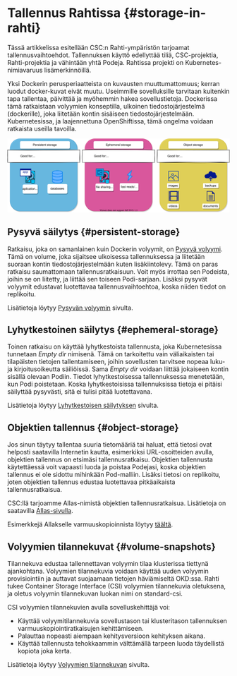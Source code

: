# Tallennus Rahtissa {#storage-in-rahti}

Tässä artikkelissa esitellään CSC:n Rahti-ympäristön tarjoamat tallennusvaihtoehdot. Tallennuksen käyttö edellyttää tiliä, CSC-projektia, Rahti-projektia ja vähintään yhtä Podeja. Rahtissa projekti on Kubernetes-nimiavaruus lisämerkinnöillä.

Yksi Dockerin perusperiaatteista on kuvausten muuttumattomuus; kerran luodut docker-kuvat eivät muutu. Useimmille sovelluksille tarvitaan kuitenkin tapa tallentaa, päivittää ja myöhemmin hakea sovellustietoja. Dockerissa tämä ratkaistaan volyymien konseptilla, ulkoinen tiedostojärjestelmä (dockerille), joka liitetään kontin sisäiseen tiedostojärjestelmään. Kubernetesissa, ja laajennettuna OpenShiftissa, tämä ongelma voidaan ratkaista useilla tavoilla.

![Tallennusvaihtoehdot](../../img/storage-options.drawio.svg)

## Pysyvä säilytys {#persistent-storage}

Ratkaisu, joka on samanlainen kuin Dockerin volyymit, on [Pysyvä volyymi](persistent.md). Tämä on volume, joka sijaitsee ulkoisessa tallennuksessa ja liitetään suoraan kontin tiedostojärjestelmään kuten lisäkiintolevy. Tämä on paras ratkaisu saumattomaan tallennusratkaisuun. Voit myös irrottaa sen Podeista, joihin se on liitetty, ja liittää sen toiseen Podi-sarjaan. Lisäksi pysyvät volyymit edustavat luotettavaa tallennusvaihtoehtoa, koska niiden tiedot on replikoitu.

Lisätietoja löytyy [Pysyvän volyymin](persistent.md) sivulta.

## Lyhytkestoinen säilytys {#ephemeral-storage}

Toinen ratkaisu on käyttää lyhytkestoista tallennusta, joka Kubernetesissa tunnetaan _Empty dir_ nimisenä. Tämä on tarkoitettu vain väliaikaisten tai tilapäisten tietojen tallentamiseen, joihin sovellusten tarvitsee nopeaa luku- ja kirjoitusoikeutta säiliöissä. Sama _Empty dir_ voidaan liittää jokaiseen kontin sisällä olevaan Podiin. Tiedot lyhytkestoisessa tallennuksessa menetetään, kun Podi poistetaan. Koska lyhytkestoisissa tallennuksissa tietoja ei pitäisi säilyttää pysyvästi, sitä ei tulisi pitää luotettavana.

Lisätietoja löytyy [Lyhytkestoisen säilytyksen](ephemeral.md) sivulta.

## Objektien tallennus {#object-storage}

Jos sinun täytyy tallentaa suuria tietomääriä tai haluat, että tietosi ovat helposti saatavilla Internetin kautta, esimerkiksi URL-osoitteiden avulla, objektien tallennus on etsimäsi tallennusratkaisu. Objektien tallennusta käytettäessä voit vapaasti luoda ja poistaa Podejasi, koska objektien tallennus ei ole sidottu mihinkään Pod-malliin. Lisäksi tietosi on replikoitu, joten objektien tallennus edustaa luotettavaa pitkäaikaista tallennusratkaisua.

CSC:llä tarjoamme Allas-nimistä objektien tallennusratkaisua. Lisätietoja on saatavilla [Allas-sivulla](../../../data/Allas/index.md).

Esimerkkejä Allakselle varmuuskopioinnista löytyy [täältä](objectstorage.md).

## Volyymien tilannekuvat {#volume-snapshots}

Tilannekuva edustaa tallennettavan volyymin tilaa klusterissa tiettynä ajankohtana. Volyymien tilannekuvia voidaan käyttää uuden volyymin provisiointiin ja auttavat suojaamaan tietojen häviämiseltä OKD:ssa. Rahti tukee Container Storage Interface (CSI) volyymien tilannekuvia oletuksena, ja oletus volyymin tilannekuvan luokan nimi on standard-csi.

CSI volyymien tilannekuvien avulla sovelluskehittäjä voi:

- Käyttää volyymitilannekuvia sovellustason tai klusteritason tallennuksen varmuuskopiointiratkaisujen kehittämiseen.
- Palauttaa nopeasti aiempaan kehitysversioon kehityksen aikana.
- Käyttää tallennusta tehokkaammin välttämällä tarpeen luoda täydellistä kopiota joka kerta.

Lisätietoja löytyy [Volyymien tilannekuvan](volume-snapshot.md) sivulta.